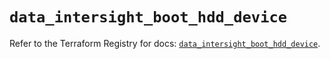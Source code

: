 # `data_intersight_boot_hdd_device`

Refer to the Terraform Registry for docs: [`data_intersight_boot_hdd_device`](https://registry.terraform.io/providers/ciscodevnet/intersight/1.0.71/docs/data-sources/boot_hdd_device).
